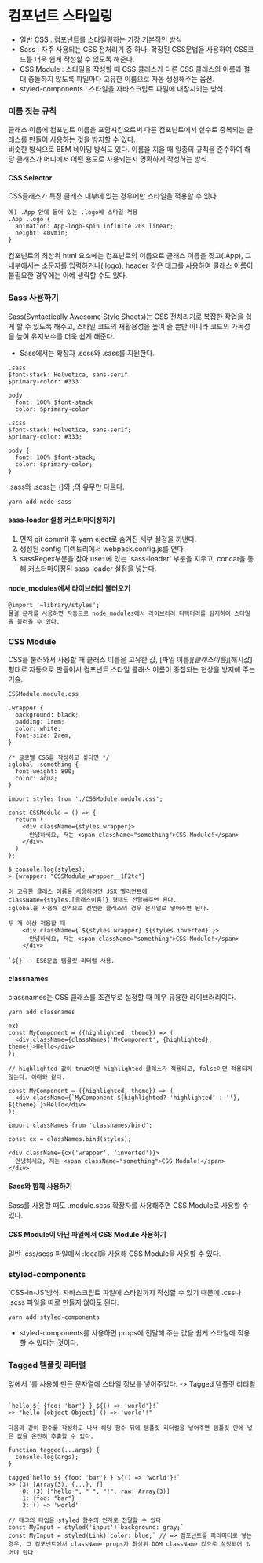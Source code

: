 # 컴포넌트 스타일링
- 일반 CSS : 컴포넌트를 스타일링하는 가장 기본적인 방식
- Sass : 자주 사용되는 CSS 전처리기 중 하나. 확장된 CSS문법을 사용하여 CSS코드를 더욱 쉽게 작성할 수 있도록 해준다.
- CSS Module : 스타일을 작성할 때 CSS 클래스가 다른 CSS 클래스의 이름과 절대 충돌하지 않도록 파일마다 고유한 이름으로 자동 생성해주는 옵션.
- styled-components : 스타일을 자바스크립트 파일에 내장시키는 방식.

### 이름 짓는 규칙
클래스 이름에 컴포넌트 이름을 포함시킴으로써 다른 컴포넌트에서 실수로 중복되는 클래스를 만들어 사용하는 것을 방지할 수 있다.<br/>
비슷한 방식으로 BEM 네이밍 방식도 있다. 이름을 지을 때 일종의 규칙을 준수하여 해당 클래스가 어디에서 어떤 용도로 사용되는지 명확하게 작성하는 방식.

#### CSS Selector
CSS클래스가 특정 클래스 내부에 있는 경우에만 스타일을 적용할 수 있다.
```
예) .App 안에 들어 있는 .logo에 스타일 적용
.App .logo {
  animation: App-logo-spin infinite 20s linear;
  height: 40vmin;
}
```
컴포넌트의 최상위 html 요소에는 컴포넌트의 이름으로 클래스 이름을 짓고(.App), 그 내부에서는 소문자를 입력하거나(.logo), header 같은 태그를 사용하여 클래스 이름이 불필요한 경우에는 아예 생략할 수도 있다.

### Sass 사용하기
Sass(Syntactically Awesome Style Sheets)는 CSS 전처리기로 복잡한 작업을 쉽게 할 수 있도록 해주고, 스타일 코드의 재활용성을 높여 줄 뿐만 아니라 코드의 가독성을 높여 유지보수를 더욱 쉽게 해준다.
- Sass에서는 확장자 .scss와 .sass를 지원한다.
```
.sass
$font-stack: Helvetica, sans-serif
$primary-color: #333

body
  font: 100% $font-stack
  color: $primary-color
```
```
.scss
$font-stack: Helvetica, sans-serif;
$primary-color: #333;

body {
  font: 100% $font-stack;
  color: $primary-color;
}
```
.sass와 .scss는 {}와 ;의 유무만 다르다.
```
yarn add node-sass
```

#### sass-loader 설정 커스터마이징하기
1. 먼저 git commit 후 yarn eject로 숨겨진 세부 설정을 꺼낸다.
2. 생성된 config 디렉토리에서 webpack.config.js를 연다.
3. sassRegex부분을 찾아 use: 에 있는 'sass-loader' 부분을 지우고, concat을 통해 커스터마이징된 sass-loader 설정을 넣는다.

#### node_modules에서 라이브러리 불러오기
```
@import '~library/styles';
물결 문자를 사용하면 자동으로 node_modules에서 라이브러리 디렉터리를 탐지하여 스타일을 불러올 수 있다.
```

### CSS Module
CSS를 불러와서 사용할 때 클래스 이름을 고유한 값, [파일 이름]_[클래스이름]_[해시값] 형태로 자동으로 만들어서 컴포넌트 스타일 클래스 이름이 중첩되는 현상을 방지해 주는 기술.<br/>
```
CSSModule.module.css

.wrapper {
  background: black;
  padding: 1rem;
  color: white;
  font-size: 2rem;
}

/* 글로벌 CSS를 작성하고 싷다면 */
:global .something {
  font-weight: 800;
  color: aqua;
}
```
```
import styles from './CSSModule.module.css';

const CSSModule = () => {
  return (
    <div className={styles.wrapper}>
      안녕하세요, 저는 <span className="something">CSS Module!</span>
    </div>
  )
};
```
```
$ console.log(styles);
> {wrapper: "CSSModule_wrapper__1F2tc"}

이 고유한 클래스 이름을 사용하려면 JSX 엘리먼트에
className={styles.[클래스이름]} 형태도 전달해주면 된다.
:global을 사용해 전역으로 선언한 클래스의 경우 문자열로 넣어주면 된다.
```
```
두 개 이상 적용할 때
    <div className={`${styles.wrapper} ${styles.inverted}`}>
      안녕하세요, 저는 <span className="something">CSS Module!</span>
    </div>

`${}` - ES6문법 템플릿 리터럴 사용.
```

#### classnames
classnames는 CSS 클래스를 조건부로 설정할 때 매우 유용한 라이브러리이다.
```
yarn add classnames
```
```
ex)
const MyComponent = ({highlighted, theme}) => (
  <div className={classNames('MyComponent', {highlighted}, theme)}>Hello</div>
);

// highlighted 값이 true이면 highlighted 클래스가 적용되고, false이면 적용되지 않는다. 아래와 같다.

const MyComponent = ({highlighted, theme}) => (
  <div className={`MyComponent ${highlighted? 'highlighted' : ''}, ${theme}`}>Hello</div>
);
```
```
import classNames from 'classnames/bind';

const cx = classNames.bind(styles);

<div className={cx('wrapper', 'inverted')}>
  안녕하세요, 저는 <span className="something">CSS Module!</span>
</div>
```

#### Sass와 함께 사용하기
Sass를 사용할 때도 .module.scss 확장자를 사용해주면 CSS Module로 사용할 수 있다.

#### CSS Module이 아닌 파일에서 CSS Module 사용하기
일반 .css/scss 파일에서 :local을 사용해 CSS Module을 사용할 수 있다.

### styled-components
'CSS-in-JS'방식. 자바스크립트 파일에 스타일까지 작성할 수 있기 때문에 .css나 .scss 파일을 따로 만들지 않아도 된다.
```
yarn add styled-components
```
- styled-components를 사용하면 props에 전달해 주는 값을 쉽게 스타일에 적용할 수 있다는 것이다.

### Tagged 템플릿 리터럴
앞에서 `를 사용해 만든 문자열에 스타일 정보를 넣어주었다. -> Tagged 템플릿 리터럴
```

`hello ${ {foo: 'bar'} } ${() => 'world'}!`
>> "hello [object Object] () => 'world'!"

```

```
다음과 같이 함수를 작성하고 나서 해당 함수 뒤에 템플릿 리터럴을 넣어주면 템플릿 안에 넣은 값을 온전히 추출할 수 있다.

function tagged(...args) {
  console.log(args);
}

tagged`hello ${ {foo: 'bar'} } ${() => 'world'}!`
>> (3) [Array(3), {...}, f]
    0: (3) ["hello ", " ", "!", raw: Array(3)]
    1: {foo: "bar"}
    2: () => 'world'
```

```
// 태그의 타입을 styled 함수의 인자로 전달할 수 있다.
const MyInput = styled('input')`background: gray;`
const MyInput = styled(Link)`color: blue;` // => 컴포넌트를 파라미터로 넣는 경우, 그 컴포넌트에서 className props가 최상위 DOM className 값으로 설정되어 있어야 한다.
```